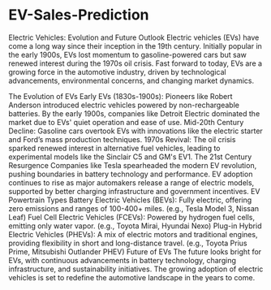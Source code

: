 # EV-Sales-Prediction
Electric Vehicles: Evolution and Future Outlook
Electric vehicles (EVs) have come a long way since their inception in the 19th century. Initially popular in the early 1900s, EVs lost momentum to gasoline-powered cars but saw renewed interest during the 1970s oil crisis. Fast forward to today, EVs are a growing force in the automotive industry, driven by technological advancements, environmental concerns, and changing market dynamics.

The Evolution of EVs
Early EVs (1830s-1900s): Pioneers like Robert Anderson introduced electric vehicles powered by non-rechargeable batteries. By the early 1900s, companies like Detroit Electric dominated the market due to EVs' quiet operation and ease of use.
Mid-20th Century Decline: Gasoline cars overtook EVs with innovations like the electric starter and Ford’s mass production techniques.
1970s Revival: The oil crisis sparked renewed interest in alternative fuel vehicles, leading to experimental models like the Sinclair C5 and GM's EV1.
The 21st Century Resurgence
Companies like Tesla spearheaded the modern EV revolution, pushing boundaries in battery technology and performance.
EV adoption continues to rise as major automakers release a range of electric models, supported by better charging infrastructure and government incentives.
EV Powertrain Types
Battery Electric Vehicles (BEVs): Fully electric, offering zero emissions and ranges of 100-400+ miles. (e.g., Tesla Model 3, Nissan Leaf)
Fuel Cell Electric Vehicles (FCEVs): Powered by hydrogen fuel cells, emitting only water vapor. (e.g., Toyota Mirai, Hyundai Nexo)
Plug-in Hybrid Electric Vehicles (PHEVs): A mix of electric motors and traditional engines, providing flexibility in short and long-distance travel. (e.g., Toyota Prius Prime, Mitsubishi Outlander PHEV)
Future of EVs
The future looks bright for EVs, with continuous advancements in battery technology, charging infrastructure, and sustainability initiatives. The growing adoption of electric vehicles is set to redefine the automotive landscape in the years to come.
